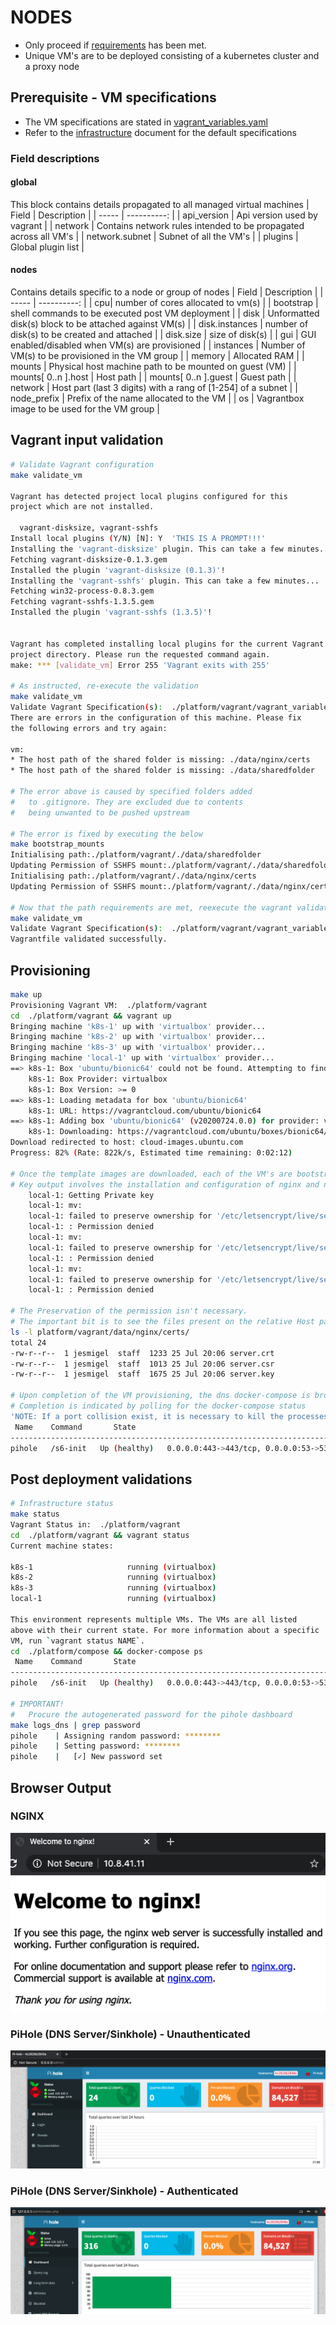 # NODES
* Only proceed if [requirements](./REQUIREMENTS.md) has been met.
* Unique VM's are to be deployed consisting of a kubernetes cluster and a proxy node

## Prerequisite - VM specifications
* The VM specifications are stated in [vagrant_variables.yaml](../platform/vagrant/vagrant_variables.yaml)
* Refer to the [infrastructure](../INFRASTRUCTURE.md) document for the default specifications

### Field descriptions
#### global
This block contains details propagated to all managed virtual machines
| Field | Description |
| ----- | ----------: |
| api_version | Api version used by vagrant |
| network | Contains network rules intended to be propagated across all VM's |
| network.subnet | Subnet of all the VM's |
| plugins | Global plugin list |

#### nodes
Contains details specific to a node or group of nodes
| Field | Description |
| ----- | ----------: |
| cpu| number of cores allocated to vm(s) |
| bootstrap | shell commands to be executed post VM deployment |
| disk | Unformatted disk(s) block to be attached against VM(s) |
| disk.instances | number of disk(s) to be created and attached |
| disk.size | size of disk(s) |
| gui | GUI enabled/disabled when VM(s) are provisioned |
| instances | Number of VM(s) to be provisioned in the VM group |
| memory | Allocated RAM |
| mounts | Physical host machine path to be mounted on guest (VM) |
| mounts[ 0..n ].host | Host path |
| mounts[ 0..n ].guest | Guest path |
| network | Host part (last 3 digits) with a rang of [1-254] of a subnet |
| node_prefix | Prefix of the name allocated to the VM |
| os | Vagrantbox image to be used for the VM group |

## Vagrant input validation
```bash
# Validate Vagrant configuration
make validate_vm

Vagrant has detected project local plugins configured for this
project which are not installed.

  vagrant-disksize, vagrant-sshfs
Install local plugins (Y/N) [N]: Y  'THIS IS A PROMPT!!!'
Installing the 'vagrant-disksize' plugin. This can take a few minutes...
Fetching vagrant-disksize-0.1.3.gem
Installed the plugin 'vagrant-disksize (0.1.3)'!
Installing the 'vagrant-sshfs' plugin. This can take a few minutes...
Fetching win32-process-0.8.3.gem
Fetching vagrant-sshfs-1.3.5.gem
Installed the plugin 'vagrant-sshfs (1.3.5)'!


Vagrant has completed installing local plugins for the current Vagrant
project directory. Please run the requested command again.
make: *** [validate_vm] Error 255 'Vagrant exits with 255'

# As instructed, re-execute the validation
make validate_vm
Validate Vagrant Specification(s):  ./platform/vagrant/vagrant_variables.yaml
There are errors in the configuration of this machine. Please fix
the following errors and try again:

vm:
* The host path of the shared folder is missing: ./data/nginx/certs
* The host path of the shared folder is missing: ./data/sharedfolder

# The error above is caused by specified folders added 
#   to .gitignore. They are excluded due to contents 
#   being unwanted to be pushed upstream

# The error is fixed by executing the below
make bootstrap_mounts
Initialising path:./platform/vagrant/./data/sharedfolder
Updating Permission of SSHFS mount:./platform/vagrant/./data/sharedfolder
Initialising path:./platform/vagrant/./data/nginx/certs
Updating Permission of SSHFS mount:./platform/vagrant/./data/nginx/certs

# Now that the path requirements are met, reexecute the vagrant validation
make validate_vm
Validate Vagrant Specification(s):  ./platform/vagrant/vagrant_variables.yaml
Vagrantfile validated successfully.
```
## Provisioning
```bash
make up
Provisioning Vagrant VM:  ./platform/vagrant
cd  ./platform/vagrant && vagrant up
Bringing machine 'k8s-1' up with 'virtualbox' provider...
Bringing machine 'k8s-2' up with 'virtualbox' provider...
Bringing machine 'k8s-3' up with 'virtualbox' provider...
Bringing machine 'local-1' up with 'virtualbox' provider...
==> k8s-1: Box 'ubuntu/bionic64' could not be found. Attempting to find and install...
    k8s-1: Box Provider: virtualbox
    k8s-1: Box Version: >= 0
==> k8s-1: Loading metadata for box 'ubuntu/bionic64'
    k8s-1: URL: https://vagrantcloud.com/ubuntu/bionic64
==> k8s-1: Adding box 'ubuntu/bionic64' (v20200724.0.0) for provider: virtualbox
    k8s-1: Downloading: https://vagrantcloud.com/ubuntu/boxes/bionic64/versions/20200724.0.0/providers/virtualbox.box
Download redirected to host: cloud-images.ubuntu.com
Progress: 82% (Rate: 822k/s, Estimated time remaining: 0:02:12)

# Once the template images are downloaded, each of the VM's are bootstrapped with the shell provisioner.
# Key output involves the installation and configuration of nginx and nfs-kernel-server resing in the proxy node.
    local-1: Getting Private key
    local-1: mv: 
    local-1: failed to preserve ownership for '/etc/letsencrypt/live/server.crt'
    local-1: : Permission denied
    local-1: mv: 
    local-1: failed to preserve ownership for '/etc/letsencrypt/live/server.csr'
    local-1: : Permission denied
    local-1: mv: 
    local-1: failed to preserve ownership for '/etc/letsencrypt/live/server.key'
    local-1: : Permission denied

# The Preservation of the permission isn't necessary. 
# The important bit is to see the files present on the relative Host path.
ls -l platform/vagrant/data/nginx/certs/
total 24
-rw-r--r--  1 jesmigel  staff  1233 25 Jul 20:06 server.crt
-rw-r--r--  1 jesmigel  staff  1013 25 Jul 20:06 server.csr
-rw-r--r--  1 jesmigel  staff  1675 25 Jul 20:06 server.key

# Upon completion of the VM provisioning, the dns docker-compose is brought up
# Completion is indicated by polling for the docker-compose status
'NOTE: If a port collision exist, it is necessary to kill the processes that causes the port collision'
 Name    Command       State                                                      Ports                                                
---------------------------------------------------------------------------------------------------------------------------------------
pihole   /s6-init   Up (healthy)   0.0.0.0:443->443/tcp, 0.0.0.0:53->53/tcp, 0.0.0.0:53->53/udp, 0.0.0.0:67->67/udp, 0.0.0.0:80->80/tcp
```


## Post deployment validations
```bash
# Infrastructure status
make status
Vagrant Status in:  ./platform/vagrant
cd  ./platform/vagrant && vagrant status
Current machine states:

k8s-1                     running (virtualbox)
k8s-2                     running (virtualbox)
k8s-3                     running (virtualbox)
local-1                   running (virtualbox)

This environment represents multiple VMs. The VMs are all listed
above with their current state. For more information about a specific
VM, run `vagrant status NAME`.
cd  ./platform/compose && docker-compose ps
 Name    Command       State                                                      Ports                                                
---------------------------------------------------------------------------------------------------------------------------------------
pihole   /s6-init   Up (healthy)   0.0.0.0:443->443/tcp, 0.0.0.0:53->53/tcp, 0.0.0.0:53->53/udp, 0.0.0.0:67->67/udp, 0.0.0.0:80->80/tcp

# IMPORTANT!
#   Procure the autogenerated password for the pihole dashboard
make logs_dns | grep password
pihole    | Assigning random password: ********
pihole    | Setting password: ********
pihole    |   [✓] New password set
```

## Browser Output
### NGINX
![](../img/NODES.NGINX.png)

### PiHole (DNS Server/Sinkhole) - Unauthenticated
![](../img/NODES.PIHOLE.UNAUTH.png)


### PiHole (DNS Server/Sinkhole) - Authenticated
![](../img/NODES.PIHOLE.AUTH.png)